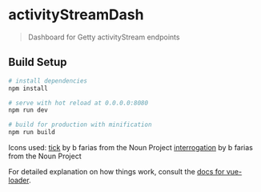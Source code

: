 # activityStreamDash

> Dashboard for Getty activityStream endpoints

## Build Setup

``` bash
# install dependencies
npm install

# serve with hot reload at 0.0.0.0:8080
npm run dev

# build for production with minification
npm run build
```

Icons used:
[tick](https://thenounproject.com/search/?q=tick&i=1110705) by b farias from the Noun Project 
[interrogation](https://thenounproject.com/bfarias/uploads/?i=1110727) by b farias from the Noun Project

For detailed explanation on how things work, consult the [docs for vue-loader](http://vuejs.github.io/vue-loader).

